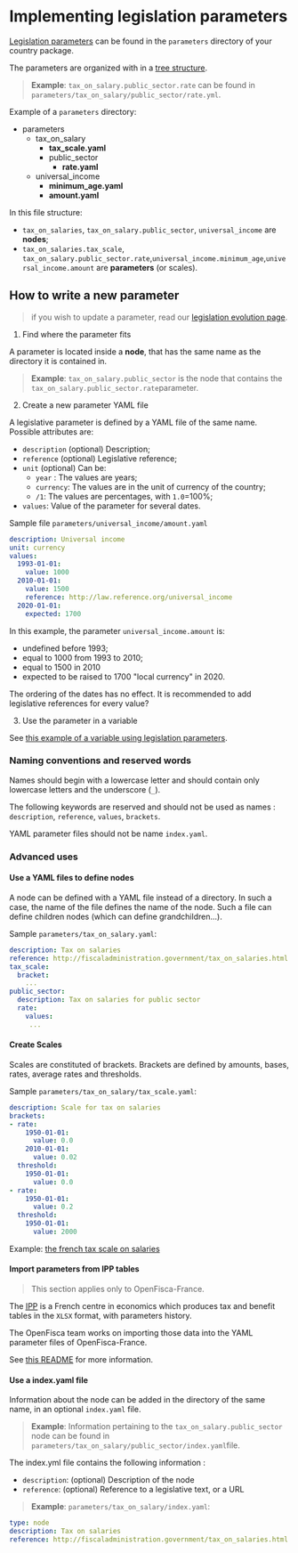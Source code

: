 # Implementing legislation parameters

[Legislation parameters](../parameters.md) can be found in the `parameters` directory of your country package.

The parameters are organized with in a [tree structure](https://en.wikipedia.org/wiki/Tree_structure).

>**Example**: `tax_on_salary.public_sector.rate` can be found in `parameters/tax_on_salary/public_sector/rate.yml`.

Example of a `parameters` directory:
* parameters
  * tax_on_salary
    * **tax_scale.yaml**
    * public_sector
      * **rate.yaml**
  * universal_income
    * **minimum_age.yaml**
    * **amount.yaml**


In this file structure:
 - `tax_on_salaries`, `tax_on_salary.public_sector`, `universal_income` are **nodes**;
 - `tax_on_salaries.tax_scale`, `tax_on_salary.public_sector.rate`,`universal_income.minimum_age`,`universal_income.amount` are **parameters** (or scales).

## How to write a new parameter
> if you wish to update a parameter, read our [legislation evolution page](./40_legislation_evolutions.md).

1. Find where the parameter fits

A parameter is located inside a **node**, that has the same name as the directory it is contained in.
>**Example**: `tax_on_salary.public_sector` is the node that contains the `tax_on_salary.public_sector.rate`parameter.

2. Create a new parameter YAML file

A legislative parameter is defined by a YAML file of the same name. Possible attributes are:
* `description` (optional) Description;
* `reference` (optional) Legislative reference;
* `unit` (optional) Can be:
  - `year` : The values are years;
  - `currency`: The values are in the unit of currency of the country;
  - `/1`: The values are percentages, with `1.0`=100%;
* `values`: Value of the parameter for several dates.

Sample file `parameters/universal_income/amount.yaml`
```yaml
description: Universal income
unit: currency
values:
  1993-01-01:
    value: 1000
  2010-01-01:
    value: 1500
    reference: http://law.reference.org/universal_income
  2020-01-01:
    expected: 1700
```

In this example, the parameter `universal_income.amount` is:
* undefined before 1993;
* equal to 1000 from 1993 to 2010;
* equal to 1500 in 2010
* expected to be raised to 1700 "local currency" in 2020.

The ordering of the dates has no effect. It is recommended to add legislative references for every value?

3. Use the parameter in a variable

See [this example of a variable using legislation parameters](./10_basic_example.md#example-with-legislation-parameters).

### Naming conventions and reserved words

Names should begin with a lowercase letter and should contain only lowercase letters and the underscore (`_`).

The following keywords are reserved and should not be used as names : `description`, `reference`, `values`, `brackets`.

YAML parameter files should not be name `index.yaml`.

### Advanced uses

#### Use a YAML files to define nodes

A node can be defined with a YAML file instead of a directory. In such a case, the name of the file defines the name of the node. Such a file can define children nodes (which can define grandchildren...).

Sample `parameters/tax_on_salary.yaml`:

```yaml
description: Tax on salaries
reference: http://fiscaladministration.government/tax_on_salaries.html
tax_scale:
  bracket:
    ...
public_sector:
  description: Tax on salaries for public sector
  rate:
    values:
     ...
```

#### Create Scales

Scales are constituted of brackets. Brackets are defined by amounts, bases, rates, average rates and thresholds.

Sample `parameters/tax_on_salary/tax_scale.yaml`:
```yaml
description: Scale for tax on salaries
brackets:
- rate:
    1950-01-01:
      value: 0.0
    2010-01-01:
      value: 0.02
  threshold:
    1950-01-01:
      value: 0.0
- rate:
    1950-01-01:
      value: 0.2
  threshold:
    1950-01-01:
      value: 2000
```

Example: [the french tax scale on salaries](https://legislation.openfisca.fr/parameters/impot_revenu.bareme)

#### Import parameters from IPP tables

> This section applies only to OpenFisca-France.

The [<abbr title="Institut des politiques publiques">IPP</abbr>](http://www.ipp.eu/) is a French centre in economics which produces tax and benefit tables in the `XLSX` format, with parameters history.

The OpenFisca team works on importing those data into the YAML parameter files of OpenFisca-France.

See [this README](https://github.com/openfisca/openfisca-france/tree/master/openfisca_france/scripts/parameters/baremes_ipp) for more information.

#### Use a index.yaml file

Information about the node can be added in the directory of the same name, in an optional `index.yaml` file.
>**Example**: Information pertaining to the `tax_on_salary.public_sector` node can be found in `parameters/tax_on_salary/public_sector/index.yaml`file.

The index.yml file contains the following information :
* `description`: (optional) Description of the node
* `reference`: (optional) Reference to a legislative text, or a URL

>**Example**: `parameters/tax_on_salary/index.yaml`:
```yaml 
type: node
description: Tax on salaries
reference: http://fiscaladministration.government/tax_on_salaries.html
```
